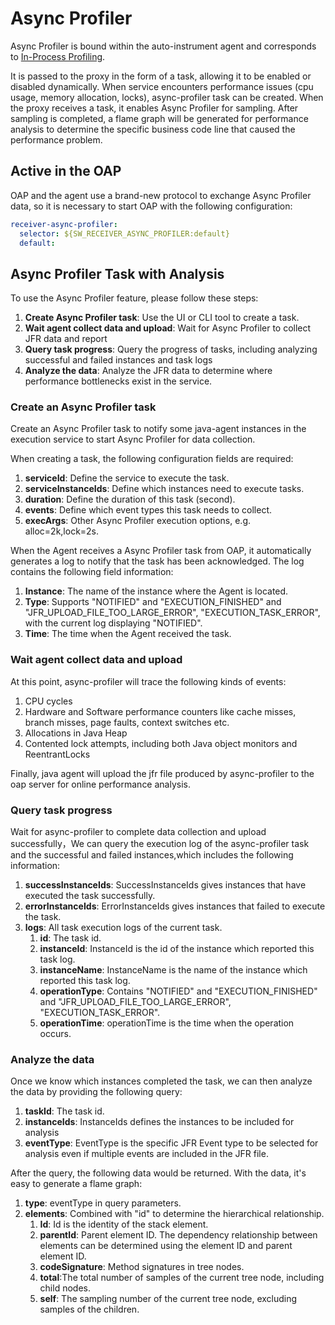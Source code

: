 # Async Profiler

Async Profiler is bound within the auto-instrument agent and corresponds to [In-Process Profiling](../../concepts-and-designs/profiling.md#in-process-profiling).

It is passed to the proxy in the form of a task, allowing it to be enabled or disabled dynamically.
When service encounters performance issues (cpu usage, memory allocation, locks), async-profiler task can be created.
When the proxy receives a task, it enables Async Profiler for sampling.
After sampling is completed, a flame graph will be generated for performance analysis to determine the specific business code line that caused the performance problem.

## Active in the OAP
OAP and the agent use a brand-new protocol to exchange Async Profiler data, so it is necessary to start OAP with the following configuration:

```yaml
receiver-async-profiler:
  selector: ${SW_RECEIVER_ASYNC_PROFILER:default}
  default:
```

## Async Profiler Task with Analysis

To use the Async Profiler feature, please follow these steps:

1. **Create Async Profiler task**: Use the UI or CLI tool to create a task.
2. **Wait agent collect data and upload**: Wait for Async Profiler to collect JFR data and report
3. **Query task progress**: Query the progress of tasks, including analyzing successful and failed instances and task logs
4. **Analyze the data**: Analyze the JFR data to determine where performance bottlenecks exist in the service.

### Create an Async Profiler task

Create an Async Profiler task to notify some java-agent instances in the execution service to start Async Profiler for data collection.

When creating a task, the following configuration fields are required:

1. **serviceId**: Define the service to execute the task.
2. **serviceInstanceIds**: Define which instances need to execute tasks.
3. **duration**: Define the duration of this task (second).
4. **events**: Define which event types this task needs to collect.
5. **execArgs**: Other Async Profiler execution options, e.g. alloc=2k,lock=2s.

When the Agent receives a Async Profiler task from OAP, it automatically generates a log to notify that the task has been acknowledged. The log contains the following field information:

1. **Instance**: The name of the instance where the Agent is located.
2. **Type**: Supports "NOTIFIED" and "EXECUTION_FINISHED" and "JFR_UPLOAD_FILE_TOO_LARGE_ERROR", "EXECUTION_TASK_ERROR", with the current log displaying "NOTIFIED".
3. **Time**: The time when the Agent received the task.

### Wait agent collect data and upload

At this point, async-profiler will trace the following kinds of events:   

1. CPU cycles
2. Hardware and Software performance counters like cache misses, branch misses, page faults, context switches etc.
3. Allocations in Java Heap
4. Contented lock attempts, including both Java object monitors and ReentrantLocks

Finally, java agent will upload the jfr file produced by async-profiler to the oap server for online performance analysis.

### Query task progress

Wait for async-profiler to complete data collection and upload successfully，We can query the execution log of the async-profiler task and the successful and failed instances,which includes the following information:

1. **successInstanceIds**: SuccessInstanceIds gives instances that have executed the task successfully.
2. **errorInstanceIds**: ErrorInstanceIds gives instances that failed to execute the task.
3. **logs**: All task execution logs of the current task.
    1. **id**: The task id.
    2. **instanceId**: InstanceId is the id of the instance which reported this task log.
    3. **instanceName**: InstanceName is the name of the instance which reported this task log.
    4. **operationType**: Contains "NOTIFIED" and "EXECUTION_FINISHED" and "JFR_UPLOAD_FILE_TOO_LARGE_ERROR", "EXECUTION_TASK_ERROR".
    5. **operationTime**: operationTime is the time when the operation occurs.

### Analyze the data

Once we know which instances completed the task, we can then analyze the data by providing the following query:

1. **taskId**: The task id.
2. **instanceIds**: InstanceIds defines the instances to be included for analysis
3. **eventType**: EventType is the specific JFR Event type to be selected for analysis even if multiple events are included in the JFR file.

After the query, the following data would be returned. With the data, it's easy to generate a flame graph:
1. **type**: eventType in query parameters.
2. **elements**: Combined with "id" to determine the hierarchical relationship.
   1. **Id**: Id is the identity of the stack element.
   2. **parentId**: Parent element ID. The dependency relationship between elements can be determined using the element ID and parent element ID.
   3. **codeSignature**: Method signatures in tree nodes.
   4. **total**:The total number of samples of the current tree node, including child nodes.
   5. **self**: The sampling number of the current tree node, excluding samples of the children.